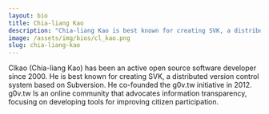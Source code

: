 ```yaml
---
layout: bio
title: Chia-liang Kao
description: "Chia-liang Kao is best known for creating SVK, a distributed version control system based on Subversion."
image: /assets/img/bios/cl_kao.png
slug: chia-liang-kao
---
```

Clkao (Chia-liang Kao) has been an active open source software developer since 2000. He is best known for creating SVK, a distributed version control system based on Subversion. He co-founded the g0v.tw initiative in 2012. g0v.tw Is an online community that advocates information transparency, focusing on developing tools for improving citizen participation.
